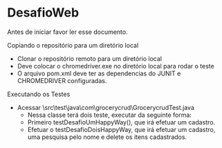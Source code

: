 # DesafioWeb

Antes de iniciar favor ler esse documento.

Copiando o repositório para um diretório local
-  Clonar o repositório remoto para um diretório local
-  Deve colocar o chromedriver.exe no diretório local para rodar o teste
-  O arquivo pom.xml deve ter as dependencias do JUNIT e CHROMEDRIVER configuradas.

Executando os Testes
-  Acessar \src\test\java\com\grocerycrud\GrocerycrudTest.java
    - Nessa classe terá dois teste, executar da seguinte forma:
    - Primeiro testDesafioUmHappyWay(), que irá efetuar um cadastro.
    - Efetuar o testDesafioDoisHappyWay, que irá efetuar um cadastro, uma pesquisa pelo nome e delete os itens cadastrados.
